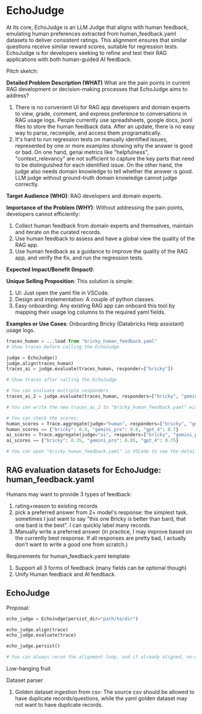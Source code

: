 # EchoJudge
At its core, EchoJudge is an LLM Judge that aligns with human feedback, emulating human preferences extracted from human_feedback.yaml datasets to deliver consistent ratings. This alignment ensures that similar questions receive similar reward scores, suitable for regression tests. EchoJudge is for developers seeking to refine and test their RAG applications with both human-guided AI feedback. 

Pitch sketch:

**Detailed Problem Description (WHAT)**
What are the pain points in current RAG development or decision-making processes that EchoJudge aims to address?

1. There is no convenient UI for RAG app developers and domain experts to view, grade, comment, and express preference to conversations in RAG usage logs. People currently use spreadsheets, google docs, jsonl files to store the human feedback data. After an update, there is no easy way to parse, recompile, and access them programatically.
2. It's hard to run regression tests on manually identified issues, represented by one or more examples showing why the answer is good or bad. On one hand, genai metrics like "helpfulness", "context_relevancy" are not sufficient to capture the key parts that need to be distinguished for each identified issue. On the other hand, the judge also needs domain knowledge to tell whether the answer is good. LLM judge without ground-truth domain knowledge cannot judge correctly.

**Target Audience (WHO)**: RAG developers and domain experts.

**Importance of the Problem (WHY)**: Without addressing the pain points, developers cannot efficiently:
1. Collect human feedback from domain experts and themselves, maintain and iterate on the curated records.
2. Use human feedback to assess and have a global view the quality of the RAG app.
3. Use human feedback as a guidance to improve the quality of the RAG app, and verify the fix, and run the regression tests.

**Expected Impact/Benefit (Impact)**: 

**Unique Selling Proposition**:
This solution is simple:
1. UI: Just open the yaml file in VSCode.
2. Design and implementation: A couple of python classes.
3. Easy onboarding: Any existing RAG app can onboard this tool by mapping their usage log columns to the required yaml fields.

**Examples or Use Cases**: Onboarding Bricky (Databricks Help assistant) usage logs.
```python
traces_human = ...load from "bricky_human_feedback.yaml"
# Show traces before calling the EchoJudge

judge = EchoJudge()
judge.align(traces_human)
traces_ai = judge.evaluate(traces_human, responder=["bricky"])

# Show traces after calling the EchoJudge

# You can evaluate multiple responders
traces_ai_2 = judge.evaluate(traces_human, responders=["bricky", "gemini_pro", "gpt_4"])

# You can write the new traces_ai_2 to "bricky_human_feedback.yaml" without losing existing information, just added ai grading results.

# You can check the scores:
human_scores = Trace.aggregate(judge="human", responders=["bricky", "gemini_pro", "gpt_4"])
human_scores == {"bricky": 0.4, "gemini_pro": 0.8, "gpt_4": 0.7}
ai_scores = Trace.aggregate(judge="ai", responders=["bricky", "gemini_pro", "gpt_4"])
ai_scores == {"bricky": 0.35, "gemini_pro": 0.85, "gpt_4": 0.75}

# You can open "bricky_human_feedback.yaml" in VSCode to see the details
```

## RAG evaluation datasets for EchoJudge: human_feedback.yaml

Humans may want to provide 3 types of feedback:
1. rating+reason to existing records
1. pick a preferred answer from 2+ model's response: the simplest task. sometimes I just want to say "this one Bricky is better than bard, that one bard is the best". I can quickly label many records.
1. Manually write a preferred answer (in practice, I may improve based on the currently best response. If all responses are pretty bad, I actually don't want to write a good one from scratch.)

Requirements for human_feedback.yaml template:
1. Support all 3 forms of feedback (many fields can be optional though)
1. Unify Human feedback and AI feedback.


## EchoJudge

Proposal:
```python
echo_judge = EchoJudge(persist_dir="path/to/dir")

echo_judge.align(trace)
echo_judge.evaluate(trace)

echo_judge.persist()

# You can always rerun the alignment loop, and if already aligned, no-op.
```

Low-hanging fruit

Dataset parser

1. Golden dataset ingestion from csv: The source csv should be allowed to have duplicate records/questions, while the yaml golden dataset may not want to have duplicate records.
